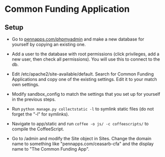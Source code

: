Common Funding Application
=============================

## Setup

* Go to [pennapps.com/phpmyadmin](http://pennapps.com/phpmyadmin) and make a new database for yourself by copying an existing one.

* Add a user to the database with root permissions (click privileges, add a new user, then check all permissions). You will use this to connect to the db.

* Edit /etc/apache2/site-available/default. Search for Common Funding Applications and copy one of the existing settings. Edit it to your match own settings.

* Modify sandbox_config to match the settings that you set up for yourself in the previous steps.

* Run `python manage.py collectstatic -l` to symlink static files (do not forget the "-l" for symlinks).

* Navigate to app/static and run `coffee -o js/ -c coffeescripts/` to compile the CoffeeScript.

* Go to /admin and modify the Site object in Sites. Change the domain name to something like "pennapps.com/ceasarb-cfa" and the display name to "The Common Funding App".



